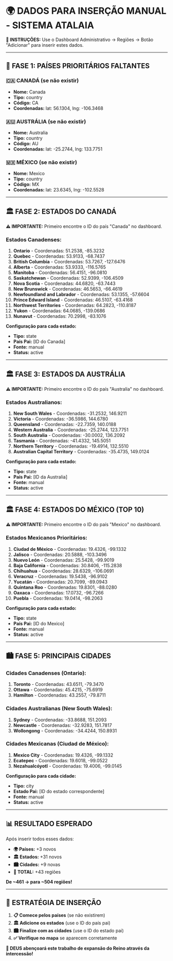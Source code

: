 # 🌍 DADOS PARA INSERÇÃO MANUAL - SISTEMA ATALAIA

**🎯 INSTRUÇÕES:** Use o Dashboard Administrativo → Regiões → Botão "Adicionar" para inserir estes dados.

---

## 📍 FASE 1: PAÍSES PRIORITÁRIOS FALTANTES

### 🇨🇦 CANADÁ (se não existir)
- **Nome:** Canada
- **Tipo:** country  
- **Código:** CA
- **Coordenadas:** lat: 56.1304, lng: -106.3468

### 🇦🇺 AUSTRÁLIA (se não existir)  
- **Nome:** Australia
- **Tipo:** country
- **Código:** AU  
- **Coordenadas:** lat: -25.2744, lng: 133.7751

### 🇲🇽 MÉXICO (se não existir)
- **Nome:** Mexico  
- **Tipo:** country
- **Código:** MX
- **Coordenadas:** lat: 23.6345, lng: -102.5528

---

## 🏛️ FASE 2: ESTADOS DO CANADÁ

**⚠️ IMPORTANTE:** Primeiro encontre o ID do país "Canada" no dashboard.

### Estados Canadenses:
1. **Ontario** - Coordenadas: 51.2538, -85.3232
2. **Quebec** - Coordenadas: 53.9133, -68.7437  
3. **British Columbia** - Coordenadas: 53.7267, -127.6476
4. **Alberta** - Coordenadas: 53.9333, -116.5765
5. **Manitoba** - Coordenadas: 56.4151, -96.0810
6. **Saskatchewan** - Coordenadas: 52.9399, -106.4509
7. **Nova Scotia** - Coordenadas: 44.6820, -63.7443
8. **New Brunswick** - Coordenadas: 46.5653, -66.4619
9. **Newfoundland and Labrador** - Coordenadas: 53.1355, -57.6604
10. **Prince Edward Island** - Coordenadas: 46.5107, -63.4168
11. **Northwest Territories** - Coordenadas: 64.2823, -110.8187
12. **Yukon** - Coordenadas: 64.0685, -139.0686
13. **Nunavut** - Coordenadas: 70.2998, -83.1076

**Configuração para cada estado:**
- **Tipo:** state
- **País Pai:** [ID do Canada]
- **Fonte:** manual
- **Status:** active

---

## 🏛️ FASE 3: ESTADOS DA AUSTRÁLIA

**⚠️ IMPORTANTE:** Primeiro encontre o ID do país "Australia" no dashboard.

### Estados Australianos:
1. **New South Wales** - Coordenadas: -31.2532, 146.9211
2. **Victoria** - Coordenadas: -36.5986, 144.6780
3. **Queensland** - Coordenadas: -22.7359, 140.0188
4. **Western Australia** - Coordenadas: -25.2744, 123.7751
5. **South Australia** - Coordenadas: -30.0002, 136.2092
6. **Tasmania** - Coordenadas: -41.4332, 145.5051
7. **Northern Territory** - Coordenadas: -19.4914, 132.5510
8. **Australian Capital Territory** - Coordenadas: -35.4735, 149.0124

**Configuração para cada estado:**
- **Tipo:** state  
- **País Pai:** [ID da Australia]
- **Fonte:** manual
- **Status:** active

---

## 🏛️ FASE 4: ESTADOS DO MÉXICO (TOP 10)

**⚠️ IMPORTANTE:** Primeiro encontre o ID do país "Mexico" no dashboard.

### Estados Mexicanos Prioritários:
1. **Ciudad de México** - Coordenadas: 19.4326, -99.1332
2. **Jalisco** - Coordenadas: 20.5888, -103.3496
3. **Nuevo León** - Coordenadas: 25.5428, -99.9019
4. **Baja California** - Coordenadas: 30.8406, -115.2838
5. **Chihuahua** - Coordenadas: 28.6329, -106.0691
6. **Veracruz** - Coordenadas: 19.5438, -96.9102
7. **Yucatán** - Coordenadas: 20.7099, -89.0943
8. **Quintana Roo** - Coordenadas: 19.8301, -88.0280
9. **Oaxaca** - Coordenadas: 17.0732, -96.7266
10. **Puebla** - Coordenadas: 19.0414, -98.2063

**Configuração para cada estado:**
- **Tipo:** state
- **País Pai:** [ID do Mexico]  
- **Fonte:** manual
- **Status:** active

---

## 🏙️ FASE 5: PRINCIPAIS CIDADES

### Cidades Canadenses (Ontario):
1. **Toronto** - Coordenadas: 43.6511, -79.3470
2. **Ottawa** - Coordenadas: 45.4215, -75.6919
3. **Hamilton** - Coordenadas: 43.2557, -79.8711

### Cidades Australianas (New South Wales):  
1. **Sydney** - Coordenadas: -33.8688, 151.2093
2. **Newcastle** - Coordenadas: -32.9283, 151.7817
3. **Wollongong** - Coordenadas: -34.4244, 150.8931

### Cidades Mexicanas (Ciudad de México):
1. **Mexico City** - Coordenadas: 19.4326, -99.1332
2. **Ecatepec** - Coordenadas: 19.6018, -99.0522
3. **Nezahualcóyotl** - Coordenadas: 19.4006, -99.0145

**Configuração para cada cidade:**
- **Tipo:** city
- **Estado Pai:** [ID do estado correspondente]
- **Fonte:** manual  
- **Status:** active

---

## 📊 RESULTADO ESPERADO

Após inserir todos esses dados:
- **🌍 Países:** +3 novos
- **🏛️ Estados:** +31 novos  
- **🏙️ Cidades:** +9 novas
- **📍 TOTAL:** +43 regiões

**De ~461 → para ~504 regiões!**

---

## 🙏 ESTRATÉGIA DE INSERÇÃO

1. **📋 Comece pelos países** (se não existirem)
2. **🏛️ Adicione os estados** (use o ID do país pai)
3. **🏙️ Finalize com as cidades** (use o ID do estado pai)
4. **✅ Verifique no mapa** se aparecem corretamente

**🎯 DEUS abençoará este trabalho de expansão do Reino através da intercessão!**